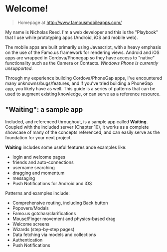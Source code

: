 # Welcome!

> Homepage at http://www.famousmobileapps.com/

My name is Nicholas Reed. I'm a web developer and this is the "Playbook" that I use while prototyping apps (Android, iOS and mobile web). 

The mobile apps are built primarily using Javascript, with a heavy emphasis on the use of the Famo.us framework for rendering views. Android and iOS apps are wrapped in Cordova/Phonegap so they have access to "native" functionality such as the Camera or Contacts. _Windows Phone is currently unsupported._

Through my experience building Cordova/PhoneGap apps, I've encountered many unknowns/bugs/features, and if you've tried building a PhoneGap app, you likely have as well. This guide is a series of patterns that can be used to augment existing knowledge, or can serve as a reference resource.

## "Waiting": a sample app 

Included, and referenced throughout, is a sample app called __Waiting__. Coupled with the included server (Chapter 10), it works as a complete showcase of many of the concepts referenced, and can easily serve as the foundation for your next project. 

__Waiting__ includes some useful features ande examples like:
- login and welcome pages
- friends and auto-connections 
- username searching
- dragging and momentum
- messaging
- Push Notifications for Android and iOS


Patterns and examples include:
- Comprehensive routing, including Back button
- Popovers/Modals
- Famo.us gotchas/clarifications
- Mouse/Finger movement and physics-based drag
- Welcome screens
- Wizards (step-by-step pages)
- Data fetching via models and collections
- Authentication
- Push Notifications






